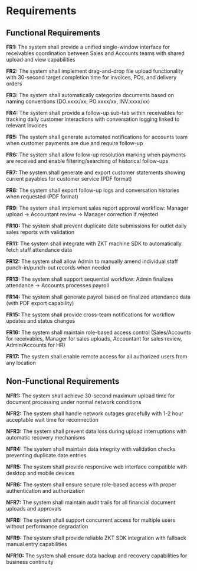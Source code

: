 # Requirements

## Functional Requirements

**FR1:** The system shall provide a unified single-window interface for receivables coordination between Sales and Accounts teams with shared upload and view capabilities

**FR2:** The system shall implement drag-and-drop file upload functionality with 30-second target completion time for invoices, POs, and delivery orders

**FR3:** The system shall automatically categorize documents based on naming conventions (DO.xxxx/xx, PO.xxxx/xx, INV.xxxx/xx)

**FR4:** The system shall provide a follow-up sub-tab within receivables for tracking daily customer interactions with conversation logging linked to relevant invoices

**FR5:** The system shall generate automated notifications for accounts team when customer payments are due and require follow-up

**FR6:** The system shall allow follow-up resolution marking when payments are received and enable filtering/searching of historical follow-ups

**FR7:** The system shall generate and export customer statements showing current payables for customer service (PDF format)

**FR8:** The system shall export follow-up logs and conversation histories when requested (PDF format)

**FR9:** The system shall implement sales report approval workflow: Manager upload → Accountant review → Manager correction if rejected

**FR10:** The system shall prevent duplicate date submissions for outlet daily sales reports with validation

**FR11:** The system shall integrate with ZKT machine SDK to automatically fetch staff attendance data

**FR12:** The system shall allow Admin to manually amend individual staff punch-in/punch-out records when needed

**FR13:** The system shall support sequential workflow: Admin finalizes attendance → Accounts processes payroll

**FR14:** The system shall generate payroll based on finalized attendance data (with PDF export capability)

**FR15:** The system shall provide cross-team notifications for workflow updates and status changes

**FR16:** The system shall maintain role-based access control (Sales/Accounts for receivables, Manager for sales uploads, Accountant for sales review, Admin/Accounts for HR)

**FR17:** The system shall enable remote access for all authorized users from any location

## Non-Functional Requirements

**NFR1:** The system shall achieve 30-second maximum upload time for document processing under normal network conditions

**NFR2:** The system shall handle network outages gracefully with 1-2 hour acceptable wait time for reconnection

**NFR3:** The system shall prevent data loss during upload interruptions with automatic recovery mechanisms

**NFR4:** The system shall maintain data integrity with validation checks preventing duplicate date entries

**NFR5:** The system shall provide responsive web interface compatible with desktop and mobile devices

**NFR6:** The system shall ensure secure role-based access with proper authentication and authorization

**NFR7:** The system shall maintain audit trails for all financial document uploads and approvals

**NFR8:** The system shall support concurrent access for multiple users without performance degradation

**NFR9:** The system shall provide reliable ZKT SDK integration with fallback manual entry capabilities

**NFR10:** The system shall ensure data backup and recovery capabilities for business continuity
